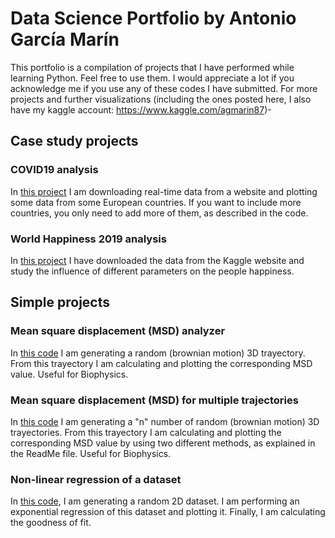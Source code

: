# Data Science Portfolio by Antonio García Marín
This portfolio is a compilation of projects that I have performed while learning Python. Feel free to use them. I would appreciate a lot if you acknowledge me if you use any of these codes I have submitted.
For more projects and further visualizations (including the ones posted here, I also have my kaggle account: https://www.kaggle.com/agmarin87)-

## Case study projects

### COVID19 analysis
In [this project](https://github.com/agmarin87/agmarin-PythonProjects/tree/master/COVID%20project) I am downloading real-time data from a website and plotting some data from some European countries. If you want to include more countries, you only need to add more of them, as described in the code.

### World Happiness 2019 analysis
In [this project](https://github.com/agmarin87/agmarin-PythonProjects/tree/master/World%20happiness) I have downloaded the data from the Kaggle website and study the influence of different parameters on the people happiness.

## Simple projects

### Mean square displacement (MSD) analyzer
In [this code](https://github.com/agmarin87/agmarin-PythonProjects/blob/master/MSD-calculation.py) I am generating a random (brownian motion) 3D trayectory. From this trayectory I am calculating and plotting the corresponding MSD value. Useful for Biophysics.

### Mean square displacement (MSD) for multiple trajectories
In [this code](https://github.com/agmarin87/agmarin-PythonProjects/tree/master/MSD%20project) I am generating a "n" number of random (brownian motion) 3D trayectories. From this trayectory I am calculating and plotting the corresponding MSD value by using two different methods, as explained in the ReadMe file. Useful for Biophysics.

### Non-linear regression of a dataset
In [this code](https://github.com/agmarin87/agmarin-PythonProjects/blob/master/Nonlinear_fitting_curves.py), I am generating a random 2D dataset. I am performing an exponential regression of this dataset and plotting it. Finally, I am calculating the goodness of fit.

